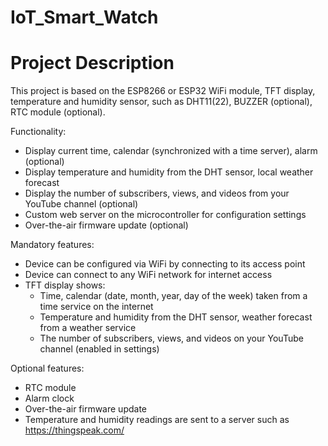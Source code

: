 # IoT_Smart_Watch

# Project Description

This project is based on the ESP8266 or ESP32 WiFi module, TFT display, temperature and humidity sensor, such as DHT11(22), BUZZER (optional), RTC module (optional).

Functionality:
- Display current time, calendar (synchronized with a time server), alarm (optional)
- Display temperature and humidity from the DHT sensor, local weather forecast
- Display the number of subscribers, views, and videos from your YouTube channel (optional)
- Custom web server on the microcontroller for configuration settings
- Over-the-air firmware update (optional)

Mandatory features:
- Device can be configured via WiFi by connecting to its access point
- Device can connect to any WiFi network for internet access
- TFT display shows:
    - Time, calendar (date, month, year, day of the week) taken from a time service on the internet
    - Temperature and humidity from the DHT sensor, weather forecast from a weather service
    - The number of subscribers, views, and videos on your YouTube channel (enabled in settings)

Optional features:
- RTC module
- Alarm clock
- Over-the-air firmware update
- Temperature and humidity readings are sent to a server such as https://thingspeak.com/